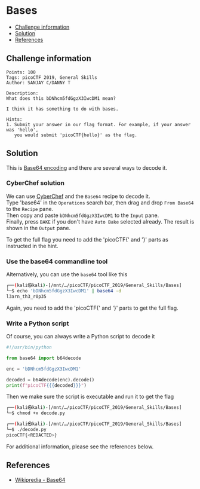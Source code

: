 # Bases

- [Challenge information](#challenge-information)
- [Solution](#solution)
- [References](#references)

## Challenge information
```
Points: 100
Tags: picoCTF 2019, General Skills
Author: SANJAY C/DANNY T
 
Description:
What does this bDNhcm5fdGgzX3IwcDM1 mean? 

I think it has something to do with bases.

Hints:
1. Submit your answer in our flag format. For example, if your answer was 'hello', 
   you would submit 'picoCTF{hello}' as the flag.
```

## Solution

This is [Base64 encoding](https://en.wikipedia.org/wiki/Base64) and there are several ways to decode it.

### CyberChef solution

We can use [CyberChef](https://gchq.github.io/CyberChef/) and the `Base64` recipe to decode it.  
Type 'base64' in the `Operations` search bar, then drag and drop `From Base64` to the `Recipe` pane.  
Then copy and paste `bDNhcm5fdGgzX3IwcDM1` to the `Input` pane.  
Finally, press `BAKE` if you don't have `Auto Bake` selected already.
The result is shown in the `Output` pane.

To get the full flag you need to add the 'picoCTF{' and '}' parts as instructed in the hint.

### Use the base64 commandline tool

Alternatively, you can use the `base64` tool like this
```bash
┌──(kali㉿kali)-[/mnt/…/picoCTF/picoCTF_2019/General_Skills/Bases]
└─$ echo 'bDNhcm5fdGgzX3IwcDM1' | base64 -d     
l3arn_th3_r0p35
```

Again, you need to add the 'picoCTF{' and '}' parts to get the full flag.

### Write a Python script

Of course, you can always write a Python script to decode it
```python
#!/usr/bin/python

from base64 import b64decode

enc = 'bDNhcm5fdGgzX3IwcDM1'

decoded = b64decode(enc).decode()
print(f"picoCTF{{{decoded}}}")
```

Then we make sure the script is executable and run it to get the flag
```bash
┌──(kali㉿kali)-[/mnt/…/picoCTF/picoCTF_2019/General_Skills/Bases]
└─$ chmod +x decode.py     

┌──(kali㉿kali)-[/mnt/…/picoCTF/picoCTF_2019/General_Skills/Bases]
└─$ ./decode.py       
picoCTF{<REDACTED>}
```

For additional information, please see the references below.

## References

- [Wikipredia - Base64](https://en.wikipedia.org/wiki/Base64)
